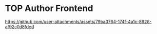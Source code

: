 # TOP Author Frontend

https://github.com/user-attachments/assets/79ba3764-174f-4a1c-8828-af92c0d8fded
